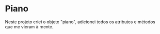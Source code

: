 # Piano
Neste projeto criei o objeto "piano", adicionei todos os atributos e métodos que me vieram à mente.
